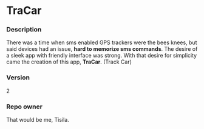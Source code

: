 # TraCar

### Description

There was a time when sms enabled GPS trackers were the bees knees, but 
said devices had an issue, **hard to memorize sms commands**. The 
desire of a sleek app with friendly interface was strong. With that 
desire for simplicity came the creation of this app, **TraCar**. (Track 
Car)

### Version
2

### Repo owner
That would be me, Tisila.

